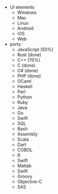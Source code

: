 * UI elements
  * Windows
  * Mac
  * Linux
  * Android
  * iOS
  * Web
* ports
  * JavaScript (50%)
  * Rust (done)
  * C++ (70%)
  * C (done)
  * C# (done)
  * PHP (done)
  * OCaml
  * Haskell
  * Perl
  * Python
  * Ruby
  * Java
  * Go
  * Swift
  * SQL
  * Bash
  * Assembly
  * Scala
  * Dart
  * COBOL
  * R
  * Swift
  * Matlab
  * Swift
  * Groovy
  * Objective-C
  * SAS